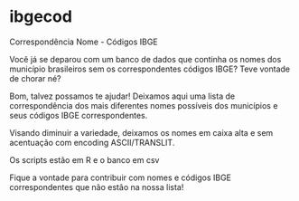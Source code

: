 # ibgecod
Correspondência Nome - Códigos IBGE

Você já se deparou com um banco de dados que continha os nomes dos município brasileiros sem os correspondentes códigos IBGE? Teve vontade de chorar né? 

Bom, talvez possamos te ajudar! Deixamos aqui uma lista de correspondência dos mais diferentes nomes possíveis dos municípios e seus códigos IBGE correspondentes. 

Visando diminuir a variedade, deixamos os nomes em caixa alta e sem acentuação com encoding ASCII/TRANSLIT.

Os scripts estão em R e o banco em csv

Fique a vontade para contribuir com nomes e códigos IBGE correspondentes que não estão na nossa lista!

